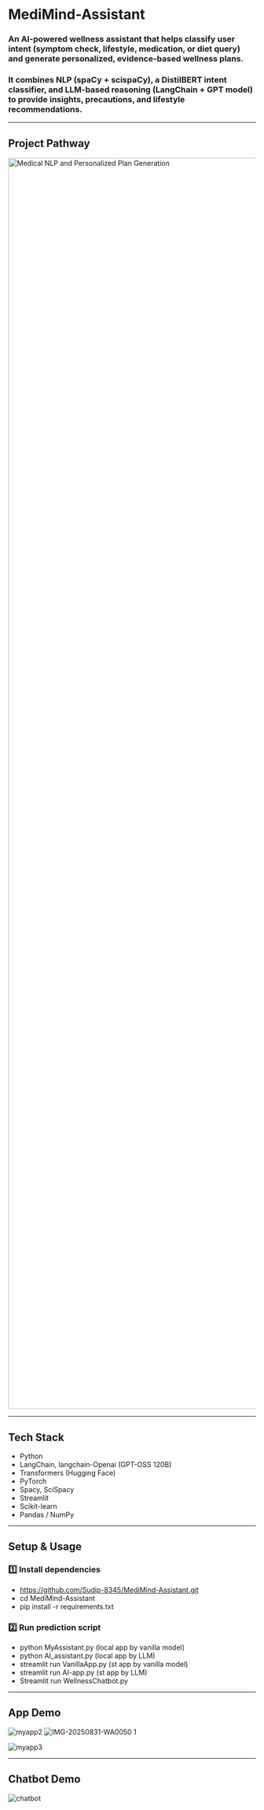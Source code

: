 # MediMind-Assistant
### An AI-powered wellness assistant that helps classify user intent (symptom check, lifestyle, medication, or diet query) and generate personalized, evidence-based wellness plans.
### It combines NLP (spaCy + scispaCy), a DistilBERT intent classifier, and LLM-based reasoning (LangChain + GPT model) to provide insights, precautions, and lifestyle recommendations.
***
## Project Pathway
<img width="3296" height="2545" alt="Medical NLP and Personalized Plan Generation" src="https://github.com/user-attachments/assets/f92c7f73-714e-4925-a55a-04d28b17380c" />

***
## Tech Stack

- Python
- LangChain, langchain-Openai (GPT-OSS 120B)
- Transformers (Hugging Face)
- PyTorch
- Spacy, SciSpacy
- Streamlit
- Scikit-learn
- Pandas / NumPy
***
## Setup & Usage
### 1️⃣ Install dependencies
- https://github.com/Sudip-8345/MediMind-Assistant.git
- cd MediMind-Assistant
- pip install -r requirements.txt

### 2️⃣ Run prediction script
- python MyAssistant.py (local app by vanilla model)
- python AI_assistant.py (local app by LLM)
- streamlit run VanillaApp.py (st app by vanilla model)
- streamlit run AI-app.py (st app by LLM)
- Streamlit run WellnessChatbot.py
***
## App Demo

![myapp2](https://github.com/user-attachments/assets/1b7b94ac-0727-45aa-ab99-1d0dc7e1d658)
![IMG-20250831-WA0050 1](https://github.com/user-attachments/assets/15513612-d777-43fa-a273-ab7eb0e9d51b)

![myapp3](https://github.com/user-attachments/assets/8ec7ed27-7403-4e96-ad4b-882cd1911eea)

***
## Chatbot Demo
![chatbot](https://github.com/user-attachments/assets/0ff0a956-4cf6-43ea-83d8-09f468fbf6a1)

